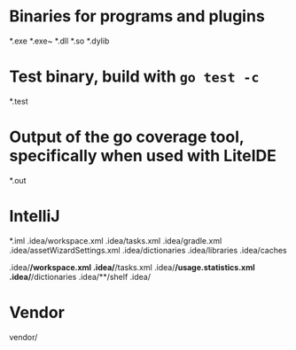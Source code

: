 # Binaries for programs and plugins
*.exe
*.exe~
*.dll
*.so
*.dylib

# Test binary, build with `go test -c`
*.test

# Output of the go coverage tool, specifically when used with LiteIDE
*.out

# IntelliJ
*.iml
.idea/workspace.xml
.idea/tasks.xml
.idea/gradle.xml
.idea/assetWizardSettings.xml
.idea/dictionaries
.idea/libraries
.idea/caches

.idea/**/workspace.xml
.idea/**/tasks.xml
.idea/**/usage.statistics.xml
.idea/**/dictionaries
.idea/**/shelf
\.idea/

# Vendor
vendor/
